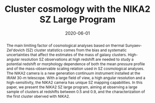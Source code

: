 ---
title: "Cluster cosmology with the NIKA2 SZ Large Program"
collection: "publications"
category: "co_procs"
permalink: /publications/2020EPJWC22800017M
link: https://ui.adsabs.harvard.edu/abs/2020EPJWC.22800017M/abstract
date: 2020-06-01
venue: "mm Universe @ NIKA2 - Observing the mm Universe with the NIKA2 Camera"
citation: "Ritacco, A., Adam, R., Ade, P., et al. (2020), mm Universe @ NIKA2 - Observing the mm Universe with the NIKA2 Camera, 228, 00022."
abstract: "The main limiting factor of cosmological analyses based on thermal Sunyaev-Zel'dovich (SZ) cluster statistics comes from the bias and systematic uncertainties that affect the estimates of the mass of galaxy clusters. High-angular resolution SZ observations at high redshift are needed to study a potential redshift or morphology dependence of both the mean pressure profile and of the mass-observable scaling relation used in SZ cosmological analyses. The NIKA2 camera is a new generation continuum instrument installed at the IRAM 30-m telescope. With a large field of view, a high angular resolution and a high-sensitivity, the NIKA2 camera has unique SZ mapping capabilities. In this paper, we present the NIKA2 SZ large program, aiming at observing a large sample of clusters at redshifts between 0.5 and 0.9, and the characterization of the first cluster oberved with NIKA2."
---